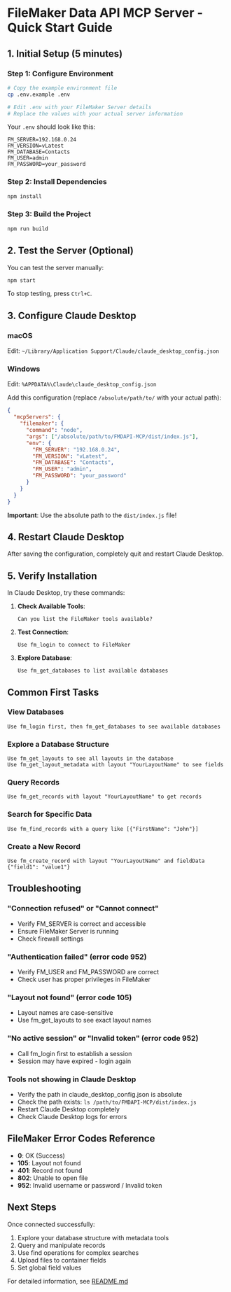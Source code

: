 # FileMaker Data API MCP Server - Quick Start Guide

## 1. Initial Setup (5 minutes)

### Step 1: Configure Environment
```bash
# Copy the example environment file
cp .env.example .env

# Edit .env with your FileMaker Server details
# Replace the values with your actual server information
```

Your `.env` should look like this:
```env
FM_SERVER=192.168.0.24
FM_VERSION=vLatest
FM_DATABASE=Contacts
FM_USER=admin
FM_PASSWORD=your_password
```

### Step 2: Install Dependencies
```bash
npm install
```

### Step 3: Build the Project
```bash
npm run build
```

## 2. Test the Server (Optional)

You can test the server manually:
```bash
npm start
```

To stop testing, press `Ctrl+C`.

## 3. Configure Claude Desktop

### macOS
Edit: `~/Library/Application Support/Claude/claude_desktop_config.json`

### Windows
Edit: `%APPDATA%\Claude\claude_desktop_config.json`

Add this configuration (replace `/absolute/path/to/` with your actual path):
```json
{
  "mcpServers": {
    "filemaker": {
      "command": "node",
      "args": ["/absolute/path/to/FMDAPI-MCP/dist/index.js"],
      "env": {
        "FM_SERVER": "192.168.0.24",
        "FM_VERSION": "vLatest",
        "FM_DATABASE": "Contacts",
        "FM_USER": "admin",
        "FM_PASSWORD": "your_password"
      }
    }
  }
}
```

**Important**: Use the absolute path to the `dist/index.js` file!

## 4. Restart Claude Desktop

After saving the configuration, completely quit and restart Claude Desktop.

## 5. Verify Installation

In Claude Desktop, try these commands:

1. **Check Available Tools**:
   ```
   Can you list the FileMaker tools available?
   ```

2. **Test Connection**:
   ```
   Use fm_login to connect to FileMaker
   ```

3. **Explore Database**:
   ```
   Use fm_get_databases to list available databases
   ```

## Common First Tasks

### View Databases
```
Use fm_login first, then fm_get_databases to see available databases
```

### Explore a Database Structure
```
Use fm_get_layouts to see all layouts in the database
Use fm_get_layout_metadata with layout "YourLayoutName" to see fields
```

### Query Records
```
Use fm_get_records with layout "YourLayoutName" to get records
```

### Search for Specific Data
```
Use fm_find_records with a query like [{"FirstName": "John"}]
```

### Create a New Record
```
Use fm_create_record with layout "YourLayoutName" and fieldData {"field1": "value1"}
```

## Troubleshooting

### "Connection refused" or "Cannot connect"
- Verify FM_SERVER is correct and accessible
- Ensure FileMaker Server is running
- Check firewall settings

### "Authentication failed" (error code 952)
- Verify FM_USER and FM_PASSWORD are correct
- Check user has proper privileges in FileMaker

### "Layout not found" (error code 105)
- Layout names are case-sensitive
- Use fm_get_layouts to see exact layout names

### "No active session" or "Invalid token" (error code 952)
- Call fm_login first to establish a session
- Session may have expired - login again

### Tools not showing in Claude Desktop
- Verify the path in claude_desktop_config.json is absolute
- Check the path exists: `ls /path/to/FMDAPI-MCP/dist/index.js`
- Restart Claude Desktop completely
- Check Claude Desktop logs for errors

## FileMaker Error Codes Reference

- **0**: OK (Success)
- **105**: Layout not found
- **401**: Record not found
- **802**: Unable to open file
- **952**: Invalid username or password / Invalid token

## Next Steps

Once connected successfully:
1. Explore your database structure with metadata tools
2. Query and manipulate records
3. Use find operations for complex searches
4. Upload files to container fields
5. Set global field values

For detailed information, see [README.md](README.md)

